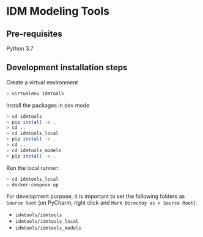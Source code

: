 # IDM Modeling Tools

## Pre-requisites
Python 3.7

## Development installation steps
Create a virtual environment
```bash
> virtualenv idmtools
```

Install the packages in dev mode
```bash
> cd idmtools
> pip install -e .
> cd ..
> cd idmtools_local
> pip install -e .
> cd ..
> cd idmtools_models
> pip install -e .
```

Run the local runner:
```bash
> cd idmtools_local
> docker-compose up
```

For development purpose, it is important to set the following folders as `Source Root` (on PyCharm, right click and `Mark Directoy as > Source Root`):
- `idmtools/idmtools`
- `idmtools/idmtools_local`
- `idmtools/idmtools_models`